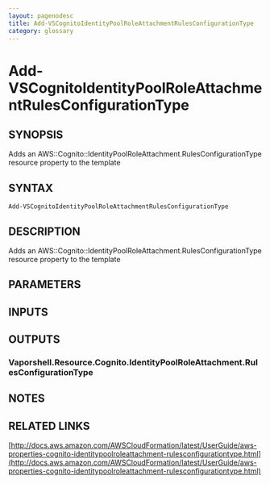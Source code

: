 ```yaml
---
layout: pagenodesc
title: Add-VSCognitoIdentityPoolRoleAttachmentRulesConfigurationType
category: glossary
---
```


# Add-VSCognitoIdentityPoolRoleAttachmentRulesConfigurationType

## SYNOPSIS
Adds an AWS::Cognito::IdentityPoolRoleAttachment.RulesConfigurationType resource property to the template

## SYNTAX

```
Add-VSCognitoIdentityPoolRoleAttachmentRulesConfigurationType
```

## DESCRIPTION
Adds an AWS::Cognito::IdentityPoolRoleAttachment.RulesConfigurationType resource property to the template

## PARAMETERS

## INPUTS

## OUTPUTS

### Vaporshell.Resource.Cognito.IdentityPoolRoleAttachment.RulesConfigurationType

## NOTES

## RELATED LINKS

[http://docs.aws.amazon.com/AWSCloudFormation/latest/UserGuide/aws-properties-cognito-identitypoolroleattachment-rulesconfigurationtype.html](http://docs.aws.amazon.com/AWSCloudFormation/latest/UserGuide/aws-properties-cognito-identitypoolroleattachment-rulesconfigurationtype.html)

